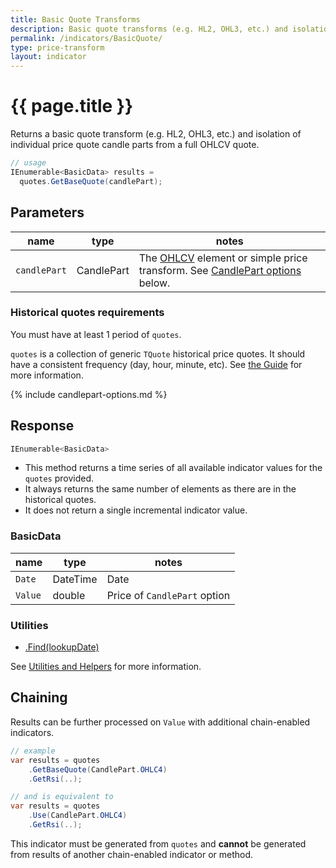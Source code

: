 ```yaml
---
title: Basic Quote Transforms
description: Basic quote transforms (e.g. HL2, OHL3, etc.) and isolation of individual price quote candle parts from a full OHLCV quote.
permalink: /indicators/BasicQuote/
type: price-transform
layout: indicator
---
```


# {{ page.title }}

Returns a basic quote transform (e.g. HL2, OHL3, etc.) and isolation of individual price quote candle parts from a full OHLCV quote.

```csharp
// usage
IEnumerable<BasicData> results =
  quotes.GetBaseQuote(candlePart);
```

## Parameters

| name | type | notes
| -- |-- |--
| `candlePart` | CandlePart | The [OHLCV]({{site.baseurl}}/guide/#historical-quotes) element or simple price transform.  See [CandlePart options](#candlepart-options) below.

### Historical quotes requirements

You must have at least 1 period of `quotes`.

`quotes` is a collection of generic `TQuote` historical price quotes.  It should have a consistent frequency (day, hour, minute, etc).  See [the Guide]({{site.baseurl}}/guide/#historical-quotes) for more information.

{% include candlepart-options.md %}

## Response

```csharp
IEnumerable<BasicData>
```

- This method returns a time series of all available indicator values for the `quotes` provided.
- It always returns the same number of elements as there are in the historical quotes.
- It does not return a single incremental indicator value.

### BasicData

| name | type | notes
| -- |-- |--
| `Date` | DateTime | Date
| `Value` | double | Price of `CandlePart` option

### Utilities

- [.Find(lookupDate)]({{site.baseurl}}/utilities#find-indicator-result-by-date)

See [Utilities and Helpers]({{site.baseurl}}/utilities#utilities-for-indicator-results) for more information.

## Chaining

Results can be further processed on `Value` with additional chain-enabled indicators.

```csharp
// example
var results = quotes
    .GetBaseQuote(CandlePart.OHLC4)
    .GetRsi(..);

// and is equivalent to
var results = quotes
    .Use(CandlePart.OHLC4)
    .GetRsi(..);
```

This indicator must be generated from `quotes` and **cannot** be generated from results of another chain-enabled indicator or method.
